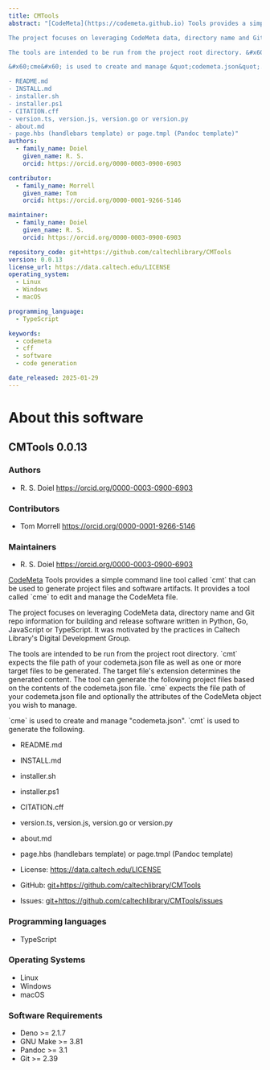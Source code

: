 ```yaml
---
title: CMTools
abstract: "[CodeMeta](https://codemeta.github.io) Tools provides a simple command line tool called &#x60;cmt&#x60; that can be used to generate project files and software artifacts. It provides a tool called &#x60;cme&#x60; to edit and manage the CodeMeta file.

The project focuses on leveraging CodeMeta data, directory name and Git repo information for building and release software written in Python, Go, JavaScript or TypeScript. It was motivated by the practices in Caltech Library&#x27;s Digital Development Group.

The tools are intended to be run from the project root directory. &#x60;cmt&#x60; expects the file path of your codemeta.json file as well as one or more target files to be generated. The target file&#x27;s extension determines the generated content. The tool can generate the following project files based on the contents of the codemeta.json file. &#x60;cme&#x60; expects the file path of your codemeta.json file and optionally the attributes of the CodeMeta object you wish to manage.

&#x60;cme&#x60; is used to create and manage &quot;codemeta.json&quot;. &#x60;cmt&#x60; is used to generate the following.

- README.md
- INSTALL.md
- installer.sh
- installer.ps1
- CITATION.cff
- version.ts, version.js, version.go or version.py
- about.md
- page.hbs (handlebars template) or page.tmpl (Pandoc template)"
authors:
  - family_name: Doiel
    given_name: R. S.
    orcid: https://orcid.org/0000-0003-0900-6903

contributor:
  - family_name: Morrell
    given_name: Tom
    orcid: https://orcid.org/0000-0001-9266-5146

maintainer:
  - family_name: Doiel
    given_name: R. S.
    orcid: https://orcid.org/0000-0003-0900-6903

repository_code: git+https://github.com/caltechlibrary/CMTools
version: 0.0.13
license_url: https://data.caltech.edu/LICENSE
operating_system:
  - Linux
  - Windows
  - macOS

programming_language:
  - TypeScript

keywords:
  - codemeta
  - cff
  - software
  - code generation

date_released: 2025-01-29
---
```


About this software
===================

## CMTools 0.0.13

### Authors

- R. S. Doiel https://orcid.org/0000-0003-0900-6903

### Contributors

- Tom Morrell https://orcid.org/0000-0001-9266-5146

### Maintainers

- R. S. Doiel https://orcid.org/0000-0003-0900-6903

[CodeMeta](https://codemeta.github.io) Tools provides a simple command line tool called &#x60;cmt&#x60; that can be used to generate project files and software artifacts. It provides a tool called &#x60;cme&#x60; to edit and manage the CodeMeta file.

The project focuses on leveraging CodeMeta data, directory name and Git repo information for building and release software written in Python, Go, JavaScript or TypeScript. It was motivated by the practices in Caltech Library&#x27;s Digital Development Group.

The tools are intended to be run from the project root directory. &#x60;cmt&#x60; expects the file path of your codemeta.json file as well as one or more target files to be generated. The target file&#x27;s extension determines the generated content. The tool can generate the following project files based on the contents of the codemeta.json file. &#x60;cme&#x60; expects the file path of your codemeta.json file and optionally the attributes of the CodeMeta object you wish to manage.

&#x60;cme&#x60; is used to create and manage &quot;codemeta.json&quot;. &#x60;cmt&#x60; is used to generate the following.

- README.md
- INSTALL.md
- installer.sh
- installer.ps1
- CITATION.cff
- version.ts, version.js, version.go or version.py
- about.md
- page.hbs (handlebars template) or page.tmpl (Pandoc template)

- License: <https://data.caltech.edu/LICENSE>
- GitHub: <git+https://github.com/caltechlibrary/CMTools>
- Issues: <git+https://github.com/caltechlibrary/CMTools/issues>

### Programming languages

- TypeScript


### Operating Systems

- Linux
- Windows
- macOS


### Software Requirements

- Deno &gt;&#x3D; 2.1.7
- GNU Make &gt;&#x3D; 3.81
- Pandoc &gt;&#x3D; 3.1
- Git &gt;&#x3D; 2.39


